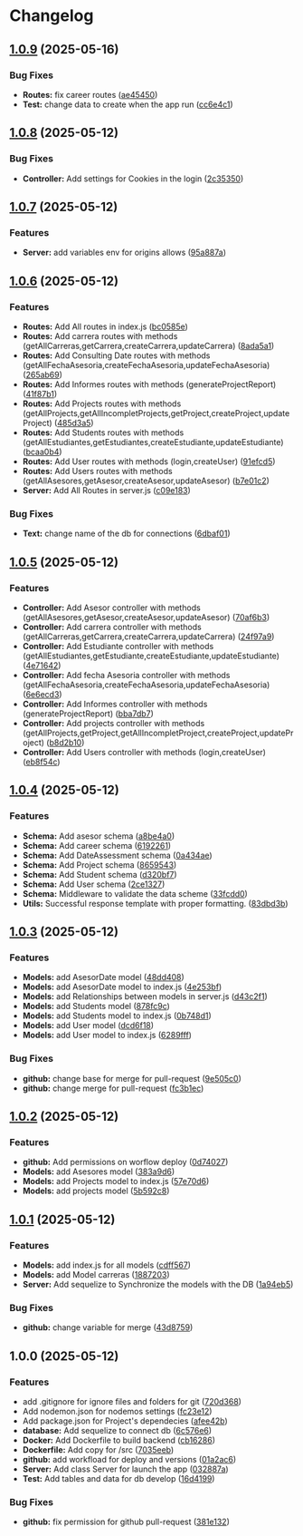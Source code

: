 # Changelog

## [1.0.9](https://github.com/CHERRYPOPUwU/UNAULA-BACKEND/compare/v1.0.8...v1.0.9) (2025-05-16)


### Bug Fixes

* **Routes:** fix career routes ([ae45450](https://github.com/CHERRYPOPUwU/UNAULA-BACKEND/commit/ae454502f2dcc1545168890ce2394f285568a7c1))
* **Test:** change data to create when the app run ([cc6e4c1](https://github.com/CHERRYPOPUwU/UNAULA-BACKEND/commit/cc6e4c19560e60e32440c21211d62a9ebf88dadb))

## [1.0.8](https://github.com/CHERRYPOPUwU/UNAULA-BACKEND/compare/v1.0.7...v1.0.8) (2025-05-12)


### Bug Fixes

* **Controller:** Add settings for Cookies in the login ([2c35350](https://github.com/CHERRYPOPUwU/UNAULA-BACKEND/commit/2c35350642fbc15b861eeb961d272698cf542d49))

## [1.0.7](https://github.com/CHERRYPOPUwU/UNAULA-BACKEND/compare/v1.0.6...v1.0.7) (2025-05-12)


### Features

* **Server:** add variables env for origins allows ([95a887a](https://github.com/CHERRYPOPUwU/UNAULA-BACKEND/commit/95a887a98a50e035d2118acdf337d2a4e76ad6bb))

## [1.0.6](https://github.com/CHERRYPOPUwU/UNAULA-BACKEND/compare/v1.0.5...v1.0.6) (2025-05-12)


### Features

* **Routes:** Add All routes in index.js ([bc0585e](https://github.com/CHERRYPOPUwU/UNAULA-BACKEND/commit/bc0585ecca0d6d7a2ca60aa11508c0c36c402546))
* **Routes:** Add carrera routes with methods (getAllCarreras,getCarrera,createCarrera,updateCarrera) ([8ada5a1](https://github.com/CHERRYPOPUwU/UNAULA-BACKEND/commit/8ada5a1d7329a560b85d4bd46ee0734771510720))
* **Routes:** Add Consulting Date routes with methods (getAllFechaAsesoria,createFechaAsesoria,updateFechaAsesoria) ([265ab69](https://github.com/CHERRYPOPUwU/UNAULA-BACKEND/commit/265ab698fbec711a5c07db132be7613dea9e3148))
* **Routes:** Add Informes routes with methods (generateProjectReport) ([41f87b1](https://github.com/CHERRYPOPUwU/UNAULA-BACKEND/commit/41f87b1b9ea2582171d41d00ba3ea96c293cc67f))
* **Routes:** Add Projects routes with methods (getAllProjects,getAllIncompletProjects,getProject,createProject,updateProject) ([485d3a5](https://github.com/CHERRYPOPUwU/UNAULA-BACKEND/commit/485d3a584fd46f64940339b35830287c3da47a17))
* **Routes:** Add Students routes with methods (getAllEstudiantes,getEstudiantes,createEstudiante,updateEstudiante) ([bcaa0b4](https://github.com/CHERRYPOPUwU/UNAULA-BACKEND/commit/bcaa0b4ebff3f81f3fe9f0e77f7c0b0e38ea3c64))
* **Routes:** Add User routes with methods (login,createUser) ([91efcd5](https://github.com/CHERRYPOPUwU/UNAULA-BACKEND/commit/91efcd58f04d85af0f41961d6e5147ede96c11c8))
* **Routes:** Add Users routes with methods (getAllAsesores,getAsesor,createAsesor,updateAsesor) ([b7e01c2](https://github.com/CHERRYPOPUwU/UNAULA-BACKEND/commit/b7e01c24837b422d6d6f1cf12cf1e778f694ab04))
* **Server:** Add All Routes in server.js ([c09e183](https://github.com/CHERRYPOPUwU/UNAULA-BACKEND/commit/c09e1833e2ab4256121dea03dd513fe115dacb09))


### Bug Fixes

* **Text:** change name of the db for connections ([6dbaf01](https://github.com/CHERRYPOPUwU/UNAULA-BACKEND/commit/6dbaf01a577679558073d0fd3099129496e92aca))

## [1.0.5](https://github.com/CHERRYPOPUwU/UNAULA-BACKEND/compare/v1.0.4...v1.0.5) (2025-05-12)


### Features

* **Controller:** Add Asesor controller with methods (getAllAsesores,getAsesor,createAsesor,updateAsesor) ([70af6b3](https://github.com/CHERRYPOPUwU/UNAULA-BACKEND/commit/70af6b3d9b414eda8e9c0a3acc128c177332020d))
* **Controller:** Add carrera controller with methods (getAllCarreras,getCarrera,createCarrera,updateCarrera) ([24f97a9](https://github.com/CHERRYPOPUwU/UNAULA-BACKEND/commit/24f97a975521aebac5e7c4ff9bea84e9e443388b))
* **Controller:** Add Estudiante controller with methods (getAllEstudiantes,getEstudiante,createEstudiante,updateEstudiante) ([4e71642](https://github.com/CHERRYPOPUwU/UNAULA-BACKEND/commit/4e716426f05ff0fcb1b0c188e1d1bd7853ee145d))
* **Controller:** Add fecha Asesoria controller with methods (getAllFechaAsesoria,createFechaAsesoria,updateFechaAsesoria) ([6e6ecd3](https://github.com/CHERRYPOPUwU/UNAULA-BACKEND/commit/6e6ecd3834d8d2dc5983a2c46dd44fb16ddc00ea))
* **Controller:** Add Informes controller with methods (generateProjectReport) ([bba7db7](https://github.com/CHERRYPOPUwU/UNAULA-BACKEND/commit/bba7db72ec5a0169210336fda5a82fcc50cce05e))
* **Controller:** Add projects controller with methods (getAllProjects,getProject,getAllIncompletProject,createProject,updateProject) ([b8d2b10](https://github.com/CHERRYPOPUwU/UNAULA-BACKEND/commit/b8d2b107672bd4915fa4fc783c6278d7e0391c9e))
* **Controller:** Add Users controller with methods (login,createUser) ([eb8f54c](https://github.com/CHERRYPOPUwU/UNAULA-BACKEND/commit/eb8f54cc358a88109be825d9395f8a7c4ac20a1b))

## [1.0.4](https://github.com/CHERRYPOPUwU/UNAULA-BACKEND/compare/v1.0.3...v1.0.4) (2025-05-12)


### Features

* **Schema:** Add asesor schema ([a8be4a0](https://github.com/CHERRYPOPUwU/UNAULA-BACKEND/commit/a8be4a00be8236b130f9461f0d3e67014f86d996))
* **Schema:** Add career schema ([6192261](https://github.com/CHERRYPOPUwU/UNAULA-BACKEND/commit/61922612eae90df10bae038411a8a2335e3100c7))
* **Schema:** Add DateAssessment schema ([0a434ae](https://github.com/CHERRYPOPUwU/UNAULA-BACKEND/commit/0a434aecd13bc7c0c1806934c45ff847e5f193b3))
* **Schema:** Add Project schema ([8659543](https://github.com/CHERRYPOPUwU/UNAULA-BACKEND/commit/8659543dc5345961d72cf6a4684a1069013ed6da))
* **Schema:** Add Student schema ([d320bf7](https://github.com/CHERRYPOPUwU/UNAULA-BACKEND/commit/d320bf79fdff607f8f9a92e1ae57492c18c3d38c))
* **Schema:** Add User schema ([2ce1327](https://github.com/CHERRYPOPUwU/UNAULA-BACKEND/commit/2ce13279d0fc1f8d1f9e79d79dda1a9c2b28dd88))
* **Schema:** Middleware to validate the data scheme ([33fcdd0](https://github.com/CHERRYPOPUwU/UNAULA-BACKEND/commit/33fcdd032ae6bbff3611c3a12826290e3258be77))
* **Utils:** Successful response template with proper formatting. ([83dbd3b](https://github.com/CHERRYPOPUwU/UNAULA-BACKEND/commit/83dbd3bd6f700b7da714066b000255159503dd14))

## [1.0.3](https://github.com/CHERRYPOPUwU/UNAULA-BACKEND/compare/v1.0.2...v1.0.3) (2025-05-12)


### Features

* **Models:** add AsesorDate model ([48dd408](https://github.com/CHERRYPOPUwU/UNAULA-BACKEND/commit/48dd4080ec923fcbdb0d870e29f35ad5d61d3ba3))
* **Models:** add AsesorDate model to index.js ([4e253bf](https://github.com/CHERRYPOPUwU/UNAULA-BACKEND/commit/4e253bf74bbc543fd965cf7f7cd44f84238d8c6c))
* **Models:** add Relationships between models in server.js ([d43c2f1](https://github.com/CHERRYPOPUwU/UNAULA-BACKEND/commit/d43c2f1c3b6f92f2687df7eb9d60d2ba32976287))
* **Models:** add Students model ([878fc9c](https://github.com/CHERRYPOPUwU/UNAULA-BACKEND/commit/878fc9c6e7f9e54e27d59d77115907cd71372cfb))
* **Models:** add Students model to index.js ([0b748d1](https://github.com/CHERRYPOPUwU/UNAULA-BACKEND/commit/0b748d1bba760300bcdd7185b254ca8932a12c96))
* **Models:** add User model ([dcd6f18](https://github.com/CHERRYPOPUwU/UNAULA-BACKEND/commit/dcd6f18336c4bae945d3ecb96c1a94c7f9895050))
* **Models:** add User model to index.js ([6289fff](https://github.com/CHERRYPOPUwU/UNAULA-BACKEND/commit/6289fffa30026668ef32389663f4687766f87660))


### Bug Fixes

* **github:** change base for merge for pull-request ([9e505c0](https://github.com/CHERRYPOPUwU/UNAULA-BACKEND/commit/9e505c0ff25e7ca320f28981421baf8477817973))
* **github:** change merge for pull-request ([fc3b1ec](https://github.com/CHERRYPOPUwU/UNAULA-BACKEND/commit/fc3b1ece8698f19a524cf80dd02c47b674001686))

## [1.0.2](https://github.com/CHERRYPOPUwU/UNAULA-BACKEND/compare/v1.0.1...v1.0.2) (2025-05-12)


### Features

* **github:** Add permissions on worflow deploy ([0d74027](https://github.com/CHERRYPOPUwU/UNAULA-BACKEND/commit/0d74027f10e953b63ba244d289649ae30d2f1437))
* **Models:** add Asesores model ([383a9d6](https://github.com/CHERRYPOPUwU/UNAULA-BACKEND/commit/383a9d67c4cc3e5d15b63df0015ef1b077495068))
* **Models:** add Projects  model to index.js ([57e70d6](https://github.com/CHERRYPOPUwU/UNAULA-BACKEND/commit/57e70d69cf549ef728fea21a11175e09398b848c))
* **Models:** add projects model ([5b592c8](https://github.com/CHERRYPOPUwU/UNAULA-BACKEND/commit/5b592c8c5169c309df24f13f6a1bc538cc774ce1))

## [1.0.1](https://github.com/CHERRYPOPUwU/UNAULA-BACKEND/compare/v1.0.0...v1.0.1) (2025-05-12)


### Features

* **Models:** add index.js for all models ([cdff567](https://github.com/CHERRYPOPUwU/UNAULA-BACKEND/commit/cdff567e46212c83ee9d64ef471b38cfdbd9a569))
* **Models:** add Model carreras ([1887203](https://github.com/CHERRYPOPUwU/UNAULA-BACKEND/commit/1887203c8c1c21247322493bed8f4c458a6f2f4c))
* **Server:** Add sequelize to Synchronize the models with the DB ([1a94eb5](https://github.com/CHERRYPOPUwU/UNAULA-BACKEND/commit/1a94eb5cc93e6f4381076e50335f4b392a2701e6))


### Bug Fixes

* **github:** change variable for merge ([43d8759](https://github.com/CHERRYPOPUwU/UNAULA-BACKEND/commit/43d8759bc12f6936fb4c30923944ae7b001bfacb))

## 1.0.0 (2025-05-12)


### Features

* add .gitignore for ignore files and folders for git ([720d368](https://github.com/CHERRYPOPUwU/UNAULA-BACKEND/commit/720d3689a2653abc37d66402fa0054ce75b89beb))
* Add nodemon.json for nodemos settings ([fc23e12](https://github.com/CHERRYPOPUwU/UNAULA-BACKEND/commit/fc23e12625d38b7dcbf161027f04cb532d599787))
* Add package.json for Project's dependecies ([afee42b](https://github.com/CHERRYPOPUwU/UNAULA-BACKEND/commit/afee42bee58e9323524360035da5b32b685a1908))
* **database:** Add sequelize to connect db ([6c576e6](https://github.com/CHERRYPOPUwU/UNAULA-BACKEND/commit/6c576e624109d49f3bb02cfb879120f44b5b969e))
* **Docker:** Add Dockerfile to build backend ([cb16286](https://github.com/CHERRYPOPUwU/UNAULA-BACKEND/commit/cb1628683b7ca478bc3ca7e3098bf910b635319a))
* **Dockerfile:** Add copy for /src ([7035eeb](https://github.com/CHERRYPOPUwU/UNAULA-BACKEND/commit/7035eebf4f4ac5411d2aad8d074533834d94a3e6))
* **github:** add workfload for deploy and versions ([01a2ac6](https://github.com/CHERRYPOPUwU/UNAULA-BACKEND/commit/01a2ac6d7d8326481acba06bf87c437c7b73402f))
* **Server:** Add class Server for launch the app ([032887a](https://github.com/CHERRYPOPUwU/UNAULA-BACKEND/commit/032887a7156a7c00817caee2f8a4e553f4e1e87e))
* **Test:** Add tables and data for db develop ([16d4199](https://github.com/CHERRYPOPUwU/UNAULA-BACKEND/commit/16d41995aacc3980a7d6e6803420b93611b999fd))


### Bug Fixes

* **github:** fix permission for github pull-request ([381e132](https://github.com/CHERRYPOPUwU/UNAULA-BACKEND/commit/381e1328c957b99483547494ee263917dac24075))
